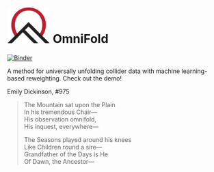 # <img src="img/omnifold_logo.png" width="100"> OmniFold
[![Binder](https://mybinder.org/badge_logo.svg)](https://mybinder.org/v2/gh/ericmetodiev/OmniFold/master)

A method for universally unfolding collider data with machine learning-based reweighting. Check out the demo!

Emily Dickinson, \#975  
>The Mountain sat upon the Plain  
>In his tremendous Chair&mdash;  
>His observation omnifold,  
>His inquest, everywhere&mdash;  
>  
>The Seasons played around his knees  
>Like Children round a sire&mdash;  
>Grandfather of the Days is He  
>Of Dawn, the Ancestor&mdash;  

